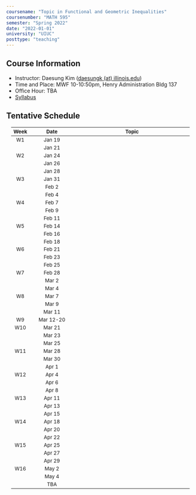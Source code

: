 ```yaml
---
coursename: "Topic in Functional and Geometric Inequalities"
coursenumber: "MATH 595"
semester: "Spring 2022"
date: "2022-01-01"
university: "UIUC"
posttype: "teaching"
---
```


## Course Information 
- Instructor: Daesung Kim ([daesungk (at) illinois.edu](mailto:daesungk@illinois.edu))
- Time and Place: MWF 10-10:50pm, Henry Administration Bldg 137
- Office Hour: TBA
- [Syllabus](syllabus.pdf)


## Tentative Schedule 
| Week | Date      | Topic |
| ---  | ---       | ---   |
| W1   | Jan 19    |       |
|      | Jan 21    |       |
| W2   | Jan 24    |       |
|      | Jan 26    |       |
|      | Jan 28    |       |
| W3   | Jan 31    |       |
|      | Feb 2     |       |
|      | Feb 4     |       |
| W4   | Feb 7     |       |
|      | Feb 9     |       |
|      | Feb 11    |       |
| W5   | Feb 14    |       |
|      | Feb 16    |       |
|      | Feb 18    |       |
| W6   | Feb 21    |       |
|      | Feb 23    |       |
|      | Feb 25    |       |
| W7   | Feb 28    |       |
|      | Mar 2     |       |
|      | Mar 4     |       |
| W8   | Mar 7     |       |
|      | Mar 9     |       |
|      | Mar 11    |       |
| W9   | Mar 12-20 |       |
| W10  | Mar 21    |       |
|      | Mar 23    |       |
|      | Mar 25    |       |
| W11  | Mar 28    |       |
|      | Mar 30    |       |
|      | Apr 1     |       |
| W12  | Apr 4     |       |
|      | Apr 6     |       |
|      | Apr 8     |       |
| W13  | Apr 11    |       |
|      | Apr 13    |       |
|      | Apr 15    |       |
| W14  | Apr 18    |       |
|      | Apr 20    |       |
|      | Apr 22    |       |
| W15  | Apr 25    |       |
|      | Apr 27    |       |
|      | Apr 29    |       |
| W16  | May 2     |       |
|      | May 4     |       |
|      | TBA       |       |


<style>
table {
    width: 95%;
    margin: 0px auto;
    font-size: 95%;
    text-align: center;
}
table td:first-of-type {
    text-align: center;
}
table td:nth-of-type(2) {
    text-align: center;
}

table th:first-of-type {
    width: 10%;
    text-align: center;
}
table th:nth-of-type(2) {
    width: 25%;
    text-align: center;
}
table th:nth-of-type(3) {
    width: 65%;
    text-align: center;
}
</style>
